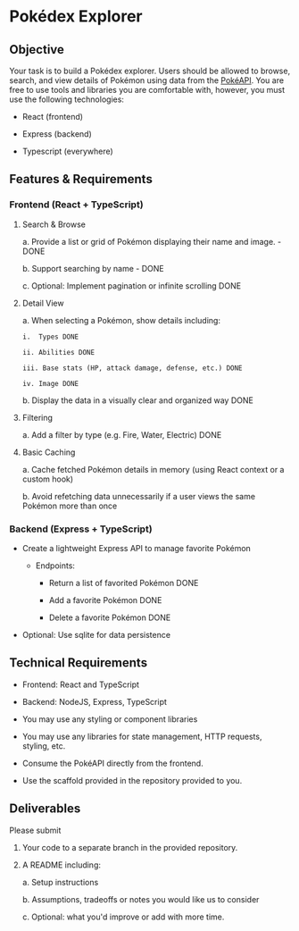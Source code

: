 # Pokédex Explorer

## Objective

Your task is to build a Pokédex explorer. Users should be allowed to
browse, search, and view details of Pokémon using data from the
[PokéAPI](https://pokeapi.co). You are free to use tools
and libraries you are comfortable with, however, you must use the
following technologies:

- React (frontend)

- Express (backend)

- Typescript (everywhere)

## Features & Requirements

### Frontend (React + TypeScript)

1.  Search & Browse

    a.  Provide a list or grid of Pokémon displaying their name and
        image. - DONE

    b.  Support searching by name - DONE

    c.  Optional: Implement pagination or infinite scrolling DONE

2.  Detail View

    a.  When selecting a Pokémon, show details including:

        i.  Types DONE

        ii. Abilities DONE

        iii. Base stats (HP, attack damage, defense, etc.) DONE

        iv. Image DONE

    b.  Display the data in a visually clear and organized way DONE

3.  Filtering

    a.  Add a filter by type (e.g. Fire, Water, Electric) DONE

4.  Basic Caching

    a.  Cache fetched Pokémon details in memory (using React context or
        a custom hook)

    b.  Avoid refetching data unnecessarily if a user views the same
        Pokémon more than once

### Backend (Express + TypeScript)

- Create a lightweight Express API to manage favorite Pokémon

  - Endpoints:

    - Return a list of favorited Pokémon DONE

    - Add a favorite Pokémon DONE

    - Delete a favorite Pokémon DONE

- Optional: Use sqlite for data persistence

## Technical Requirements

- Frontend: React and TypeScript

- Backend: NodeJS, Express, TypeScript

- You may use any styling or component libraries

- You may use any libraries for state management, HTTP requests,
  styling, etc.

- Consume the PokéAPI directly from the frontend.

- Use the scaffold provided in the repository provided to you.

## Deliverables

Please submit

1.  Your code to a separate branch in the provided repository.

2.  A README including:

    a.  Setup instructions

    b.  Assumptions, tradeoffs or notes you would like us to consider

    c.  Optional: what you'd improve or add with more time.
